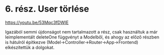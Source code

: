 # 6. rész. User törlése

https://youtu.be/53Mqc3fDWIE

Igazából semmi újdonságot nem tartalmazott a rész, csak használtuk a már leimplementált deleteOne függvényt a Modelből, és ahogy az előző részben is hátulról építkezve (Model->Controller->Router->App->Frontend) elkészítettük a dolgokat.
